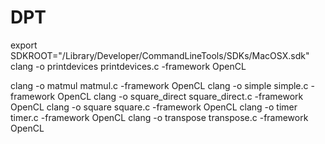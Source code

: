 # DPT
export SDKROOT="/Library/Developer/CommandLineTools/SDKs/MacOSX.sdk"
clang -o printdevices printdevices.c -framework OpenCL

clang -o matmul matmul.c -framework OpenCL
clang -o simple simple.c -framework OpenCL
clang -o square_direct square_direct.c -framework OpenCL
clang -o square square.c -framework OpenCL
clang -o timer timer.c -framework OpenCL
clang -o transpose transpose.c -framework OpenCL

